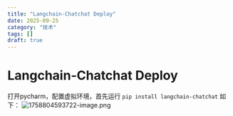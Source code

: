 ```yaml
---
title: "Langchain-Chatchat Deploy"
date: 2025-09-25
category: "技术"
tags: []
draft: true
---
```


# Langchain-Chatchat Deploy

打开pycharm，配置虚拟环境，首先运行 `pip install langchain-chatchat` 如下：
![1758804593722-image.png](/api/getImage?path=1758804593722-image.png)